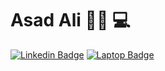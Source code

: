 # Asad Ali 👨‍💻 💻
[![Linkedin Badge](https://img.shields.io/badge/-LinkedIn-blue?style=for-the-badge&logo=Linkedin&logoColor=white&link=https://www.linkedin.com/in/asad-ali-9910a0172/)](https://www.linkedin.com/in/asad-ali-9910a0172//)
[![Laptop Badge](https://img.shields.io/badge/-Portfolio-red?style=for-the-badge&logoColor=white&link=https://atech-website.web.app/Portfolio.html)](https://atech-website.web.app/Portfolio.html)
<!--
**AsadAli00/AsadAli00** is a ✨ _special_ ✨ repository because its `README.md` (this file) appears on your GitHub profile.
As salaam o Alaikum (Peace be upon you) ! Thank you for taking interest in knowing me.

I am..

### 🎲 Passionate Problem Solver.

### ✅ Academic background in Engineering.

### 🏃 Working towards childhood dream of being Software Engineer or Data Science

### 🕌 Muslim
Here are some ideas to get you started:

- 🔭 I’m currently working Artificial Intelligence 
- 🌱 I’m currently learning ...
- 👯 I’m looking to collaborate on ...
- 🤔 I’m looking for help with ...
- 💬 Ask me about ...
- 📫 How to reach me: ...
- 😄 Pronouns: ...
- ⚡ Fun fact: ...
-->
